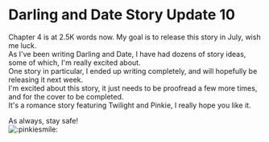# Darling and Date Story Update 10

Chapter 4 is at 2.5K words now. My goal is to release this story in July, wish me luck.  
As I've been writing Darling and Date, I have had dozens of story ideas, some of which, I'm really excited about.  
One story in particular, I ended up writing completely, and will hopefully be releasing it next week.  
I'm excited about this story, it just needs to be proofread a few more times, and for the cover to be completed.  
It's a romance story featuring Twilight and Pinkie, I really hope you like it.

As always, stay safe!  
![:pinkiesmile:](../../ponies/emotes/pinkiesmile.png)

